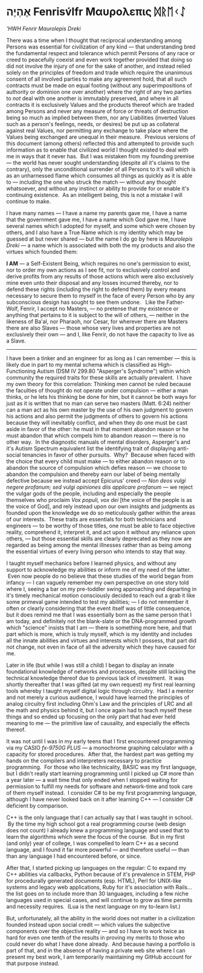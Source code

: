 # &lrm;אֶהְיֶה Fenrisv́lfr Μαυρολεπις ᛞᚱᛖᚲᛇ
*'HWH Fenrir Maurolepis Dreki*

There was a time when I thought that reciprocal understanding among Persons was essential for civilization of any kind
&mdash; that understanding bred the fundamental respect and tolerance which permit Persons of any race or creed to
peacefully coexist and even work together provided that doing so did not involve the injury of one for the sake of
another, and instead relied solely on the principles of freedom and trade which require the unanimous consent of all
involved parties to make any agreement hold, that all such contracts must be made on equal footing (without any
superimpositions of authority or dominion one over another) where the right of any two parties to *not* deal with one
another is immutably preserved, and where in all contracts it is exclusively Values and the products thereof which are
traded among Persons and never any measure of force or threats of destruction being so much as implied between them,
nor any Liabilities (inverted Values such as a person's feelings, needs, or desires) be put up as collateral against
real Values, nor permitting any exchange to take place where the Values being exchanged are unequal in their measure.
&nbsp;Previous versions of this document (among others) reflected this and attempted to provide such information as to
enable that civilized world I thought existed to deal with me in ways that it never has. &nbsp;But I was mistaken from
my founding premise &mdash; the world has never sought understanding (despite all it's claims to the contrary), only
the unconditional surrender of all Persons to it's will which is as an unharnessed flame which consumes all things as
quickly as it is able to &mdash; including the one who struck the match &mdash; without any thought whatsoever, and
without any instinct or ability to provide for or enable it's continuing existence. &nbsp;As an intelligent being, this
is not a mistake I will continue to make.

I have many names &mdash; I have a name my parents gave me, I have a name that the government gave me, I have a name
which God gave me, I have several names which I adopted for myself, and some which were chosen by others, and I also
have a True Name which is my identity which may be guessed at but never shared &mdash; but the name I do go by here is
*Maurolepis Dreki* &mdash; a name which is associated with both the my products and also the virtues which founded
them:

**I AM** &mdash; a Self-Existent Being, which requires no one's permission to exist, nor to order my own actions as I
see fit, nor to exclusively control and derive profits from any results of those actions which were also exclusively
mine even unto their disposal and any losses incurred thereby, nor to defend these rights (including the right to
defend them) by every means necessary to secure them to myself in the face of every Person who by any subconscious
design has sought to see them undone. &nbsp; Like the Father-Wolf, Fenrir, I accept no Masters, &mdash; no pretense
that my existence or anything that pertains to it is subject to the will of others, &mdash; neither in the likeness of
Ba'al, nor Pharaoh, nor Cesar, for wherever there are Masters there are also Slaves &mdash; those whose very lives and
properties are not exclusively their own &mdash; and I, like Fenrir, do not have the capacity to live as a Slave.

-----------------------------------------------------------------------------------------------------------------------

I have been a tinker and an engineer for as long as I can remember &mdash; this is likely due in part to my mental
schema which is classified as High-Functioning Autism (DSM IV 299.80 "Asperger's Syndrome") within which community the
required traits for these skills are actually prevalent. &nbsp;I have my own theory for this correlation: Thinking men
cannot be ruled because the faculties of thought do not operate under compulsion &mdash; either a man thinks, or he
lets his thinking be done for him, but it cannot be both ways for just as it is written that no man can serve two
masters (Matt. 6:24) neither can a man act as his own master by the use of his own judgment to govern his actions and
also permit the judgments of others to govern his actions because they will inevitably conflict, and when they do one
must be cast aside in favor of the other: he must in that moment abandon reason or he must abandon that which compels
him to abandon reason &mdash; there is no other way. &nbsp;In the diagnostic manuals of mental disorders, Asperger's
and it's Autism Spectrum equivalent list the identifying trait of displaying anti-social tenancies in favor of other
pursuits. &nbsp;Why? &nbsp;Because when faced with the choice that every child must make &mdash; to either abandon
reason or to abandon the source of compulsion which defies reason &mdash; we choose to abandon the compulsion and
thereby earn our label of being mentally defective because we instead accept Epicurus' creed &mdash; *Non deos vulgi
negere profanum; sed vulgi opiniones diis applicare profanum* &mdash; we reject the vulgar gods of the people,
including and especially the people themselves who proclaim *Vox populi, vox dei* [the voice of the people is as the
voice of God], and rely instead upon our own insights and judgments as founded upon the knowledge we do so
meticulously gather within the areas of our interests. &nbsp;These traits are essentials for both technicians and
engineers &mdash; to be worthy of those titles, one must be able to face objective reality, comprehend it, interpret
it, and act upon it without any reliance upon others, &mdash; but those essential skills are clearly deprecated as they
now are regarded as being among the mental illnesses rather than as being among the essential virtues of every living
person who intends to stay that way.

I taught myself mechanics before I learned physics, and without any support to acknowledge my abilities or inform me of
my need of the latter. &nbsp;Even now people do no believe that these studies of the world began from infancy &mdash;
I can vaguely remember my own perspective on one story told where I, seeing a bar on my pre-toddler swing approaching
and departing in it's timely mechanical motion consciously decided to reach out a grab it like some primeval game
intended to test my abilities; &mdash; I do not remember it often or clearly considering that the event itself was of
little consequence, but it does remind me that I was essentially born as the same person that I am today, and
definitely not the blank-slate or the DNA-programmed growth which "science" insists that I am &mdash; there is
something more here, and that part which is more, which is truly myself, which is my identity and includes all the
innate abilities and virtues and interests which I possess, that part did not change, not even in face of all the
adversity which they have caused for me.

Later in life (but while I was still a child) I began to display an innate foundational knowledge of networks and
processes, despite still lacking the technical knowledge thereof due to previous lack of investment. &nbsp;It was
shortly thereafter that I was gifted (at my own request) my first real learning tools whereby I taught myself digital
logic through circuitry. &nbsp;Had I a mentor and not merely a curious audience, I would have learned the principles
of analog circuitry first including Ohm's Law and the principles of LRC and all the math and physics behind it, but I
once again had to teach myself these things and so ended up focusing on the only part that had ever held meaning to me
&mdash; the primitive law of causality, and especially the effects thereof.

It was not until I was in my early teens that I first encountered programming via my CASIO *fx-9750G PLUS* &mdash; a
monochrome graphing calculator with a capacity for stored procedures. &nbsp;After that, the hardest part was getting my
hands on the compilers and interpreters necessary to practice programming. &nbsp;For those who like technicality,
BASIC was my first language, but I didn't really start learning programming until I picked up C# more than a year later
&mdash; a wait time that only ended when I stopped waiting for permission to fulfill my needs for software and
network-time and took care of them myself instead. &nbsp;I consider C# to be my first programming language, although
I have never looked back on it after learning C++ &mdash; I consider C# deficient by comparison.

C++ is the only language that I can actually say that I was taught in school. &nbsp;By the time my high school got a
real programming course (web design does not count) I already knew a programming language and used that to learn the
algorithms which were the focus of the course. &nbsp;But in my first (and only) year of college, I was compelled to
learn C++ as a second language, and I found it far more powerful &mdash; and therefore useful &mdash; than than any
language I had encountered before, or since.

After that, I started picking up languages on the regular: C to expand my C++ abilities via callbacks, Python because
of it's prevalence in STEM, PHP for procedurally generated documents (esp. HTML), Perl for UNIX-like systems and legacy
web applications, Ruby for it's association with Rails... the list goes on to include more than 30 languages, including
a few niche languages used in special cases, and will continue to grow as time permits and necessity requires.
&nbsp;(Lua is the next language on my to-learn list.)

But, unfortunately, all the ability in the world does not matter in a civilization founded instead upon social credit
&mdash; which values the subjective components over the objective reality &mdash; and so I have to work twice as hard
for even one tenth of the results in proving my merits to those who could never do what I have done already.
&nbsp;And because having a portfolio is part of that, and in the absence of having a private web site where I can
present my best work, I am temporarily maintaining my GitHub account for that purpose instead.


